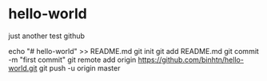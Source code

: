 # hello-world
just another test github

echo "# hello-world" >> README.md
git init
git add README.md
git commit -m "first commit"
git remote add origin https://github.com/binhtn/hello-world.git
git push -u origin master
